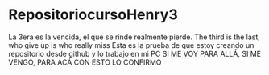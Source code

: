 # RepositoriocursoHenry3
La 3era es la vencida, el que se rinde realmente pierde. The third is the last, who give up is who really miss
Esta es la prueba de que estoy creando un repositorio desde github y lo trabajo en mi PC
SI ME VOY PARA ALLÁ, SI ME VENGO, PARA ACÁ 
CON ESTO LO CONFIRMO
